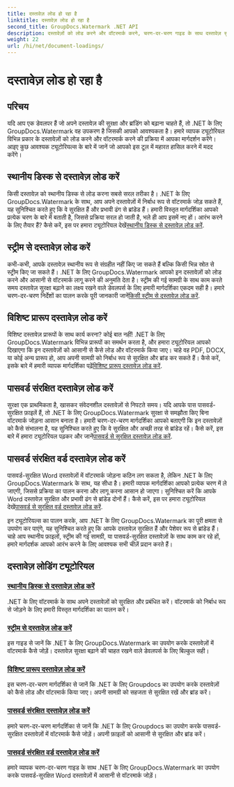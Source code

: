 ```yaml
---
title: दस्तावेज़ लोड हो रहा है
linktitle: दस्तावेज़ लोड हो रहा है
second_title: GroupDocs.Watermark .NET API
description: दस्तावेज़ों को लोड करने और वॉटरमार्क करने, चरण-दर-चरण गाइड के साथ दस्तावेज़ सुरक्षा और ब्रांडिंग सुनिश्चित करने के लिए .NET ट्यूटोरियल के लिए GroupDocs.Watermark खोजें।
weight: 22
url: /hi/net/document-loadings/
---
```


# दस्तावेज़ लोड हो रहा है

## परिचय
यदि आप एक डेवलपर हैं जो अपने दस्तावेज़ की सुरक्षा और ब्रांडिंग को बढ़ाना चाहते हैं, तो .NET के लिए GroupDocs.Watermark वह उपकरण है जिसकी आपको आवश्यकता है। हमारे व्यापक ट्यूटोरियल विभिन्न प्रकार के दस्तावेज़ों को लोड करने और वॉटरमार्क करने की प्रक्रिया में आपका मार्गदर्शन करेंगे। आइए कुछ आवश्यक ट्यूटोरियल्स के बारे में जानें जो आपको इस टूल में महारत हासिल करने में मदद करेंगे।

## स्थानीय डिस्क से दस्तावेज़ लोड करें
किसी दस्तावेज़ को स्थानीय डिस्क से लोड करना सबसे सरल तरीका है। .NET के लिए GroupDocs.Watermark के साथ, आप अपने दस्तावेज़ों में निर्बाध रूप से वॉटरमार्क जोड़ सकते हैं, यह सुनिश्चित करते हुए कि वे सुरक्षित हैं और प्रभावी ढंग से ब्रांडेड हैं। हमारी विस्तृत मार्गदर्शिका आपको प्रत्येक चरण के बारे में बताती है, जिससे प्रक्रिया सरल हो जाती है, भले ही आप इसमें नए हों। आरंभ करने के लिए तैयार हैं? कैसे करें, इस पर हमारा ट्यूटोरियल देखें[स्थानीय डिस्क से दस्तावेज़ लोड करें](./load-document-from-local-disk/).

## स्ट्रीम से दस्तावेज़ लोड करें
 कभी-कभी, आपके दस्तावेज़ स्थानीय रूप से संग्रहीत नहीं किए जा सकते हैं बल्कि किसी भिन्न स्रोत से स्ट्रीम किए जा सकते हैं। .NET के लिए GroupDocs.Watermark आपको इन दस्तावेज़ों को लोड करने और आसानी से वॉटरमार्क लागू करने की अनुमति देता है। स्ट्रीम की गई सामग्री के साथ काम करते समय दस्तावेज़ सुरक्षा बढ़ाने का लक्ष्य रखने वाले डेवलपर्स के लिए हमारी मार्गदर्शिका एकदम सही है। हमारे चरण-दर-चरण निर्देशों का पालन करके पूरी जानकारी जानें[किसी स्ट्रीम से दस्तावेज़ लोड करें](./load-document-from-stream/).

## विशिष्ट प्रारूप दस्तावेज़ लोड करें
विशिष्ट दस्तावेज़ प्रारूपों के साथ कार्य करना? कोई बात नहीं! .NET के लिए GroupDocs.Watermark विभिन्न प्रारूपों का समर्थन करता है, और हमारा ट्यूटोरियल आपको दिखाएगा कि इन दस्तावेज़ों को आसानी से कैसे लोड और वॉटरमार्क किया जाए। चाहे वह PDF, DOCX, या कोई अन्य प्रारूप हो, आप अपनी सामग्री को निर्बाध रूप से सुरक्षित और ब्रांड कर सकते हैं। कैसे करें, इसके बारे में हमारी व्यापक मार्गदर्शिका पढ़ें[विशिष्ट प्रारूप दस्तावेज़ लोड करें](./load-specific-format-document/).

## पासवर्ड संरक्षित दस्तावेज़ लोड करें
 सुरक्षा एक प्राथमिकता है, खासकर संवेदनशील दस्तावेज़ों से निपटते समय। यदि आपके पास पासवर्ड-सुरक्षित फ़ाइलें हैं, तो .NET के लिए GroupDocs.Watermark सुरक्षा से समझौता किए बिना वॉटरमार्क जोड़ना आसान बनाता है। हमारी चरण-दर-चरण मार्गदर्शिका आपको बताएगी कि इन दस्तावेज़ों को कैसे संभालना है, यह सुनिश्चित करते हुए कि वे सुरक्षित और अच्छी तरह से ब्रांडेड रहें। कैसे करें, इस बारे में हमारा ट्यूटोरियल पढ़कर और जानें[पासवर्ड से सुरक्षित दस्तावेज़ लोड करें](./load-password-protected-document/).

## पासवर्ड संरक्षित वर्ड दस्तावेज़ लोड करें
पासवर्ड-सुरक्षित Word दस्तावेज़ों में वॉटरमार्क जोड़ना कठिन लग सकता है, लेकिन .NET के लिए GroupDocs.Watermark के साथ, यह सीधा है। हमारी व्यापक मार्गदर्शिका आपको प्रत्येक चरण में ले जाएगी, जिससे प्रक्रिया का पालन करना और लागू करना आसान हो जाएगा। सुनिश्चित करें कि आपके Word दस्तावेज़ सुरक्षित और प्रभावी ढंग से ब्रांडेड दोनों हैं। कैसे करें, इस पर हमारा ट्यूटोरियल देखें[पासवर्ड से सुरक्षित वर्ड दस्तावेज़ लोड करें](./load-password-protected-word-document/).

इन ट्यूटोरियल्स का पालन करके, आप .NET के लिए GroupDocs.Watermark का पूरी क्षमता से उपयोग कर पाएंगे, यह सुनिश्चित करते हुए कि आपके दस्तावेज़ सुरक्षित हैं और पेशेवर रूप से ब्रांडेड हैं। चाहे आप स्थानीय फ़ाइलों, स्ट्रीम की गई सामग्री, या पासवर्ड-सुरक्षित दस्तावेज़ों के साथ काम कर रहे हों, हमारे मार्गदर्शक आपको आरंभ करने के लिए आवश्यक सभी चीज़ें प्रदान करते हैं।
## दस्तावेज़ लोडिंग ट्यूटोरियल
### [स्थानीय डिस्क से दस्तावेज़ लोड करें](./load-document-from-local-disk/)
.NET के लिए वॉटरमार्क के साथ अपने दस्तावेज़ों को सुरक्षित और प्रबंधित करें। वॉटरमार्क को निर्बाध रूप से जोड़ने के लिए हमारी विस्तृत मार्गदर्शिका का पालन करें।
### [स्ट्रीम से दस्तावेज़ लोड करें](./load-document-from-stream/)
इस गाइड से जानें कि .NET के लिए GroupDocs.Watermark का उपयोग करके दस्तावेज़ों में वॉटरमार्क कैसे जोड़ें। दस्तावेज़ सुरक्षा बढ़ाने की चाहत रखने वाले डेवलपर्स के लिए बिल्कुल सही।
### [विशिष्ट प्रारूप दस्तावेज़ लोड करें](./load-specific-format-document/)
इस चरण-दर-चरण मार्गदर्शिका से जानें कि .NET के लिए Groupdocs का उपयोग करके दस्तावेज़ों को कैसे लोड और वॉटरमार्क किया जाए। अपनी सामग्री को सहजता से सुरक्षित रखें और ब्रांड करें।
### [पासवर्ड संरक्षित दस्तावेज़ लोड करें](./load-password-protected-document/)
हमारे चरण-दर-चरण मार्गदर्शिका से जानें कि .NET के लिए Groupdocs का उपयोग करके पासवर्ड-सुरक्षित दस्तावेज़ों में वॉटरमार्क कैसे जोड़ें। अपनी फ़ाइलों को आसानी से सुरक्षित और ब्रांड करें।
### [पासवर्ड संरक्षित वर्ड दस्तावेज़ लोड करें](./load-password-protected-word-document/)
हमारे व्यापक चरण-दर-चरण गाइड के साथ .NET के लिए GroupDocs.Watermark का उपयोग करके पासवर्ड-सुरक्षित Word दस्तावेज़ों में आसानी से वॉटरमार्क जोड़ें।